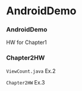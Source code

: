 # AndroidDemo
### AndroidDemo
HW for Chapter1
### Chapter2HW
`ViewCount.java`  Ex.2

`Chapter2HW`   Ex.3